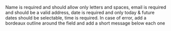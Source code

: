 Name is required and should allow only letters and spaces, email is required and should be a valid address, date is required and only today & future dates should be selectable, time is required. In case of error, add a bordeaux outline around the field and add a short message below each one
